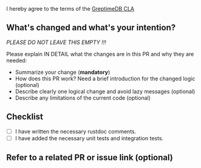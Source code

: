 I hereby agree to the terms of the [GreptimeDB CLA](https://gist.github.com/xtang/6378857777706e568c1949c7578592cc)

## What's changed and what's your intention?

_PLEASE DO NOT LEAVE THIS EMPTY !!!_

Please explain IN DETAIL what the changes are in this PR and why they are needed:

- Summarize your change (**mandatory**)
- How does this PR work? Need a brief introduction for the changed logic (optional)
- Describe clearly one logical change and avoid lazy messages (optional)
- Describe any limitations of the current code (optional)

## Checklist

- [ ]  I have written the necessary rustdoc comments.
- [ ]  I have added the necessary unit tests and integration tests.

## Refer to a related PR or issue link (optional)
